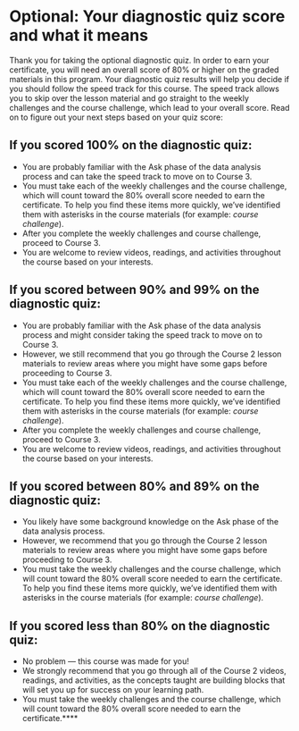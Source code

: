 # Optional: Your diagnostic quiz score and what it means

Thank you for taking the optional diagnostic quiz. In order to earn your certificate, you will need an overall score of 80% or higher on the graded materials in this program. Your diagnostic quiz results will help you decide if you should follow the speed track for this course. The speed track allows you to skip over the lesson material and go straight to the weekly challenges and the course challenge, which lead to your overall score. Read on to figure out your next steps based on your quiz score:

## If you scored 100% on the diagnostic quiz:

- You are probably familiar with the Ask phase of the data analysis process and can take the speed track to move on to Course 3.
- You must take each of the weekly challenges and the course challenge, which will count toward the 80% overall score needed to earn the certificate. To help you find these items more quickly, we’ve identified them with asterisks in the course materials (for example: *course challenge*).
- After you complete the weekly challenges and course challenge, proceed to Course 3.
- You are welcome to review videos, readings, and activities throughout the course based on your interests.

## If you scored between 90% and 99% on the diagnostic quiz:

- You are probably familiar with the Ask phase of the data analysis process and might consider taking the speed track to move on to Course 3.
- However, we still recommend that you go through the Course 2 lesson materials to review areas where you might have some gaps before proceeding to Course 3.
- You must take each of the weekly challenges and the course challenge, which will count toward the 80% overall score needed to earn the certificate. To help you find these items more quickly, we’ve identified them with asterisks in the course materials (for example: *course challenge*).
- After you complete the weekly challenges and course challenge, proceed to Course 3.
- You are welcome to review videos, readings, and activities throughout the course based on your interests.

## If you scored between 80% and 89% on the diagnostic quiz:

- You likely have some background knowledge on the Ask phase of the data analysis process.
- However, we recommend that you go through the Course 2 lesson materials to review areas where you might have some gaps before proceeding to Course 3.
- You must take the weekly challenges and the course challenge, which will count toward the 80% overall score needed to earn the certificate. To help you find these items more quickly, we’ve identified them with asterisks in the course materials (for example: *course challenge*).

## If you scored less than 80% on the diagnostic quiz:

- No problem — this course was made for you!
- We strongly recommend that you go through all of the Course 2 videos, readings, and activities, as the concepts taught are building blocks that will set you up for success on your learning path.
- You must take the weekly challenges and the course challenge, which will count toward the 80% overall score needed to earn the certificate.****
